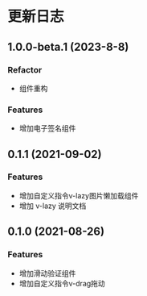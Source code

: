 # 更新日志

## 1.0.0-beta.1 (2023-8-8)

### Refactor

* 组件重构

### Features

* 增加电子签名组件

## 0.1.1 (2021-09-02)

### Features

* 增加自定义指令v-lazy图片懒加载组件
* 增加 v-lazy 说明文档

## 0.1.0 (2021-08-26)

### Features

* 增加滑动验证组件
* 增加自定义指令v-drag拖动
